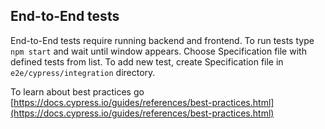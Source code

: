## End-to-End tests

End-to-End tests require running backend and frontend. To run tests type `npm start` and wait until window appears. Choose Specification file with defined tests from list. To add new test, create Specification file in `e2e/cypress/integration` directory.

To learn about best practices go
[https://docs.cypress.io/guides/references/best-practices.html](https://docs.cypress.io/guides/references/best-practices.html)
